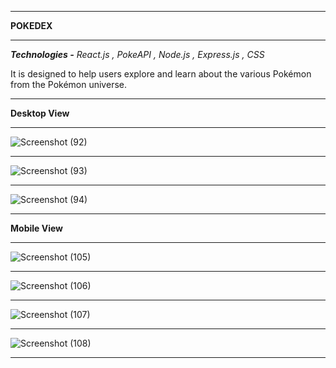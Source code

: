 ____________________________________________________________________________________________________
**POKEDEX**
____________________________________________________________________________________________________

_**Technologies -** React.js , PokeAPI , Node.js , Express.js , CSS_

It is designed to help users explore and learn about the various Pokémon from the Pokémon universe. 
____________________________________________________________________________________________________
**Desktop View**
____________________________________________________________________________________________________
![Screenshot (92)](https://github.com/user-attachments/assets/c8a8f9ea-0816-4a55-bf5b-5e324d81f4a8)

____________________________________________________________________________________________________
![Screenshot (93)](https://github.com/user-attachments/assets/28589813-3e9d-4354-9211-7ea98f47cef3)

____________________________________________________________________________________________________
![Screenshot (94)](https://github.com/user-attachments/assets/187cf85d-5600-444c-9a95-3bf9b2e0b76c)

____________________________________________________________________________________________________

**Mobile View**
____________________________________________________________________________________________________
![Screenshot (105)](https://github.com/user-attachments/assets/c70ebe7d-d78f-45ec-be27-48b545cb1cbc)

____________________________________________________________________________________________________
![Screenshot (106)](https://github.com/user-attachments/assets/a9859093-5f2c-48fc-959a-51733f762a72)

____________________________________________________________________________________________________
![Screenshot (107)](https://github.com/user-attachments/assets/cc46b654-6775-4082-910e-3fcf844b9c02)

____________________________________________________________________________________________________
![Screenshot (108)](https://github.com/user-attachments/assets/3d0e6748-86a2-4f25-89d7-92c38a60bf0d)

____________________________________________________________________________________________________


